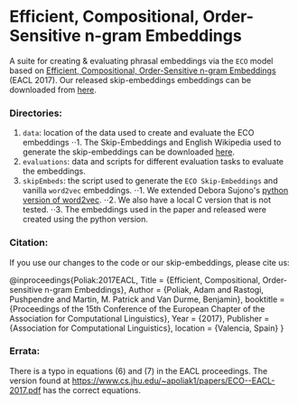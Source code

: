 # Efficient, Compositional, Order-Sensitive n-gram Embeddings


A suite for creating & evaluating phrasal embeddings via the `ECO` model based on [Efficient, Compositional, Order-Sensitive n-gram Embeddings](https://www.cs.jhu.edu/~apoliak1/papers/ECO--EACL-2017.pdf) (EACL 2017). Our released skip-embeddings embeddings can be downloaded from [here](https://zenodo.org/record/439387#.WOERYxIrKRs).



### Directories:
1. `data`: location of the data used to create and evaluate the ECO embeddings
⋅⋅1. The Skip-Embeddings and English Wikipedia used to generate the skip-embeddings can be downloaded [here](https://zenodo.org/record/439387#.WOERYxIrKRs).  
2. `evaluations`: data and scripts for different evaluation tasks to evaluate the embeddings.
1. `skipEmbeds`: the script used to generate the `ECO Skip-Embeddings` and vanilla `word2vec` embeddings.
⋅⋅1. We extended Debora Sujono's [python version of word2vec](https://github.com/deborausujono/word2vecpy).
⋅⋅2. We also have a local C version that is not tested.
⋅⋅3. The embeddings used in the paper and released were created using the python version. 


### Citation:

If you use our changes to the code or our skip-embeddings, please cite us:

@inproceedings{Poliak:2017EACL,
Title = {Efficient, Compositional, Order-sensitive n-gram Embeddings},
 Author = {Poliak, Adam and Rastogi, Pushpendre and Martin, M. Patrick and Van Durme, Benjamin},
 booktitle = {Proceedings of the 15th Conference of the European Chapter of the 
 Association for Computational Linguistics},
 Year = {2017},
 Publisher = {Association for Computational Linguistics},
 location = {Valencia, Spain}
}

 ### Errata:
 
 There is a typo in equations (6) and (7) in the EACL proceedings. The version found at https://www.cs.jhu.edu/~apoliak1/papers/ECO--EACL-2017.pdf has the correct equations.
